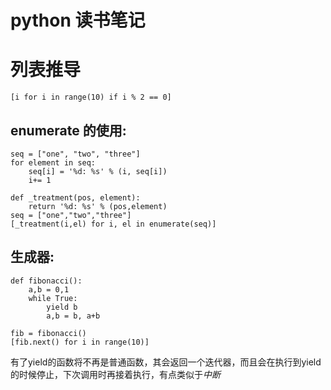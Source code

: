 python 读书笔记
================

# 列表推导
` [i for i in range(10) if i % 2 == 0] `


## enumerate 的使用:

    seq = ["one", "two", "three"]
    for element in seq:
        seq[i] = '%d: %s' % (i, seq[i])
        i+= 1

    def _treatment(pos, element):
        return '%d: %s' % (pos,element)
    seq = ["one","two","three"]
    [_treatment(i,el) for i, el in enumerate(seq)]

## 生成器:

    def fibonacci():
        a,b = 0,1
        while True:
            yield b
            a,b = b, a+b

    fib = fibonacci()
    [fib.next() for i in range(10)]

有了yield的函数将不再是普通函数，其会返回一个迭代器，而且会在执行到yield的时候停止，下次调用时再接着执行，有点类似于*中断*


